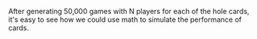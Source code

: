 After generating 50,000 games with N players for each of the hole cards, it's easy to see how we could use math to simulate the performance of cards.

